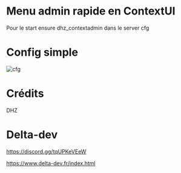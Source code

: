 # Menu admin rapide en ContextUI
Pour le start ensure dhz_contextadmin dans le server cfg

# Config simple
![cfg](https://user-images.githubusercontent.com/75448882/144716002-bc6c1e17-9985-4062-b0fe-19339cc393e9.png)


# Crédits
DHZ

# Delta-dev 
https://discord.gg/tqUPKeVEeW

https://www.delta-dev.fr/index.html

